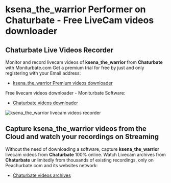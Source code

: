 # ksena_the_warrior Performer on Chaturbate - Free LiveCam videos downloader

## Chaturbate Live Videos Recorder

Monitor and record livecam videos of **ksena_the_warrior** from **Chaturbate** with Moniturbate.com
Get a premium trial for free by just and only registering with your Email address:
* [ksena_the_warrior Premium videos downloader](https://moniturbate.com/request-demo-licence-key.html)

Free livecam videos downloader - Moniturbate Software:
* [Chaturbate videos downloader](https://moniturbate.com/moniturbate-download-software.html)

![ksena_the_warrior livecam videos recorder](https://peachurnet.com/templates/moniturbate-software.png)


## Capture ksena_the_warrior videos from the Cloud and watch your recordings on Streaming

Without the need of downloading a software, capture **ksena_the_warrior** livecam videos from **Chaturbate** 100% online.
Watch Livecam archives from **Chaturbate** unlimitedly from thousands of existing recordings, only on Peachurbate.com and its websites network:
* [Chaturbate videos archives](https://peachurnet.com/)